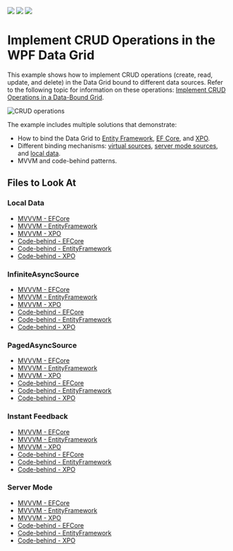 <!-- default badges list -->
![](https://img.shields.io/endpoint?url=https://codecentral.devexpress.com/api/v1/VersionRange/265491908/21.2.3%2B)
[![](https://img.shields.io/badge/Open_in_DevExpress_Support_Center-FF7200?style=flat-square&logo=DevExpress&logoColor=white)](https://supportcenter.devexpress.com/ticket/details/T899930)
[![](https://img.shields.io/badge/📖_How_to_use_DevExpress_Examples-e9f6fc?style=flat-square)](https://docs.devexpress.com/GeneralInformation/403183)
<!-- default badges end -->
<!--WARNING: This file has been automatically generated. Do not change it manually.-->
# Implement CRUD Operations in the WPF Data Grid

This example shows how to implement CRUD operations (create, read, update, and delete) in the Data Grid bound to different data sources. Refer to the following topic for information on these operations: [Implement CRUD Operations in a Data-Bound Grid](https://docs.devexpress.com/WPF/401907/controls-and-libraries/data-grid/crud-operations).

![CRUD operations](https://docs.devexpress.com/WPF/images/GridControl_CRUDMVVMInfiniteAsyncSource.png)

The example includes multiple solutions that demonstrate:

* How to bind the Data Grid to [Entity Framework](https://docs.microsoft.com/en-us/ef/ef6/), [EF Core](https://docs.microsoft.com/en-us/ef/), and [XPO](https://docs.devexpress.com/XPO/1998/express-persistent-objects).
* Different binding mechanisms: [virtual sources](https://docs.devexpress.com/WPF/10803/controls-and-libraries/data-grid/bind-to-data/bind-to-any-data-source-with-virtual-sources), [server mode sources](https://docs.devexpress.com/WPF/6279/controls-and-libraries/data-grid/bind-to-data/server-mode-and-instant-feedback), and [local data](https://docs.devexpress.com/WPF/6090/controls-and-libraries/data-grid/bind-to-data/bind-to-local-data).
* MVVM and code-behind patterns.

## Files to Look At

### Local Data

* [MVVVM - EFCore](CS/ViewModel/EFCore/LocalData)
* [MVVVM - EntityFramework](CS/ViewModel/EntityFramework/LocalData)
* [MVVVM - XPO](CS/ViewModel/XPO/LocalData)
* [Code-behind - EFCore](CS/CodeBehind/EFCore/LocalData)
* [Code-behind - EntityFramework](CS/CodeBehind/EntityFramework/LocalData)
* [Code-behind - XPO](CS/CodeBehind/XPO/LocalData)

### InfiniteAsyncSource

* [MVVVM - EFCore](CS/ViewModel/EFCore/InfiniteAsyncSource)
* [MVVVM - EntityFramework](CS/ViewModel/EntityFramework/InfiniteAsyncSource)
* [MVVVM - XPO](CS/ViewModel/XPO/InfiniteAsyncSource)
* [Code-behind - EFCore](CS/CodeBehind/EFCore/InfiniteAsyncSource)
* [Code-behind - EntityFramework](CS/CodeBehind/EntityFramework/InfiniteAsyncSource)
* [Code-behind - XPO](CS/CodeBehind/XPO/InfiniteAsyncSource)

### PagedAsyncSource

* [MVVVM - EFCore](CS/ViewModel/EFCore/PagedAsyncSource)
* [MVVVM - EntityFramework](CS/ViewModel/EntityFramework/PagedAsyncSource)
* [MVVVM - XPO](CS/ViewModel/XPO/PagedAsyncSource)
* [Code-behind - EFCore](CS/CodeBehind/EFCore/PagedAsyncSource)
* [Code-behind - EntityFramework](CS/CodeBehind/EntityFramework/PagedAsyncSource)
* [Code-behind - XPO](CS/CodeBehind/XPO/PagedAsyncSource)

### Instant Feedback

* [MVVVM - EFCore](CS/ViewModel/EFCore/InstantFeedbackMode)
* [MVVVM - EntityFramework](CS/ViewModel/EntityFramework/InstantFeedbackMode)
* [MVVVM - XPO](CS/ViewModel/XPO/InstantFeedbackMode)
* [Code-behind - EFCore](CS/CodeBehind/EFCore/InstantFeedbackMode)
* [Code-behind - EntityFramework](CS/CodeBehind/EntityFramework/InstantFeedbackMode)
* [Code-behind - XPO](CS/CodeBehind/XPO/InstantFeedbackMode)

### Server Mode

* [MVVVM - EFCore](CS/ViewModel/EFCore/ServerMode)
* [MVVVM - EntityFramework](CS/ViewModel/EntityFramework/ServerMode)
* [MVVVM - XPO](CS/ViewModel/XPO/ServerMode)
* [Code-behind - EFCore](CS/CodeBehind/EFCore/ServerMode)
* [Code-behind - EntityFramework](CS/CodeBehind/EntityFramework/ServerMode)
* [Code-behind - XPO](CS/CodeBehind/XPO/ServerMode)
